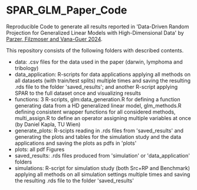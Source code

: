 # SPAR_GLM_Paper_Code
Reproducible Code to generate all results reported in 'Data-Driven Random Projection for Generalized Linear Models with High-Dimensional Data' by [Parzer, Filzmoser and Vana-Guer 2024](https://doi.org/10.48550/arXiv.2312.00130).

This repository consists of the following folders with described contents.

- data: .csv files for the data used in the paper (darwin, lymphoma and tribology)
- data_application: R-scripts for data applications applying all methods on all datasets (with train/test splits) multiple times and saving the resulting .rds file to the folder 'saved_results'; and another R-script applying SPAR to the full dataset once and visualizing results
- functions: 3 R-scripts, glm:data_generation.R for defining a function generating data from a HD generalized linear model, glm_methods.R defining consistent wrapper functions for all considered methods, multi_assign.R to define an operator assigning multiple variables at once (by Daniel Kapla, TU Wien)
- generate_plots: R-scipts reading in .rds files from 'saved_results' and generating the plots and tables for the simulation study and the data applications and saving the plots as pdfs in 'plots'
- plots: all pdf Figures
- saved_results: .rds files produced from 'simulation' or 'data_application' folders
- simulations: R-script for simulation study (both Src+RP and Benchmark) applying all methods on all simulation settings multiple times and saving the resulting .rds file to the folder 'saved_results'